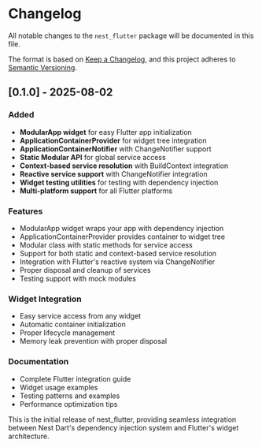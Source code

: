 # Changelog

All notable changes to the `nest_flutter` package will be documented in this file.

The format is based on [Keep a Changelog](https://keepachangelog.com/en/1.0.0/),
and this project adheres to [Semantic Versioning](https://semver.org/spec/v2.0.0.html).

## [0.1.0] - 2025-08-02

### Added
- **ModularApp widget** for easy Flutter app initialization
- **ApplicationContainerProvider** for widget tree integration
- **ApplicationContainerNotifier** with ChangeNotifier support
- **Static Modular API** for global service access
- **Context-based service resolution** with BuildContext integration
- **Reactive service support** with ChangeNotifier integration
- **Widget testing utilities** for testing with dependency injection
- **Multi-platform support** for all Flutter platforms

### Features
- ModularApp widget wraps your app with dependency injection
- ApplicationContainerProvider provides container to widget tree
- Modular class with static methods for service access
- Support for both static and context-based service resolution
- Integration with Flutter's reactive system via ChangeNotifier
- Proper disposal and cleanup of services
- Testing support with mock modules

### Widget Integration
- Easy service access from any widget
- Automatic container initialization
- Proper lifecycle management
- Memory leak prevention with proper disposal

### Documentation
- Complete Flutter integration guide
- Widget usage examples
- Testing patterns and examples
- Performance optimization tips

This is the initial release of nest_flutter, providing seamless integration between Nest Dart's dependency injection system and Flutter's widget architecture.
